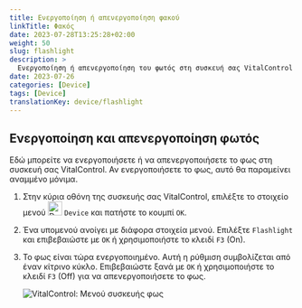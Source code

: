 ```yaml
---
title: Ενεργοποίηση ή απενεργοποίηση φακού
linkTitle: Φακός
date: 2023-07-28T13:25:28+02:00
weight: 50
slug: flashlight
description: >
  Ενεργοποίηση ή απενεργοποίηση του φωτός στη συσκευή σας VitalControl
date: 2023-07-26
categories: [Device]
tags: [Device]
translationKey: device/flashlight
---
```

## Ενεργοποίηση και απενεργοποίηση φωτός

Εδώ μπορείτε να ενεργοποιήσετε ή να απενεργοποιήσετε το φως στη συσκευή σας VitalControl. Αν ενεργοποιήσετε το φως, αυτό θα παραμείνει αναμμένο μόνιμα.

1. Στην κύρια οθόνη της συσκευής σας VitalControl, επιλέξτε το στοιχείο μενού <img src="/icons/device.svg" width="25" align="bottom" alt="Device" /> `Device` και πατήστε το κουμπί `OK`.

2. Ένα υπομενού ανοίγει με διάφορα στοιχεία μενού. Επιλέξτε `Flashlight` και επιβεβαιώστε με `OK` ή χρησιμοποιήστε το κλειδί `F3` (On).

3. Το φως είναι τώρα ενεργοποιημένο. Αυτή η ρύθμιση συμβολίζεται από έναν κίτρινο κύκλο. Επιβεβαιώστε ξανά με `OK` ή χρησιμοποιήστε το κλειδί `F3` (Off) για να απενεργοποιήσετε το φως.

   ![VitalControl: Μενού συσκευής φως](../images/light.png "Ενεργοποίηση και απενεργοποίηση φωτός")
